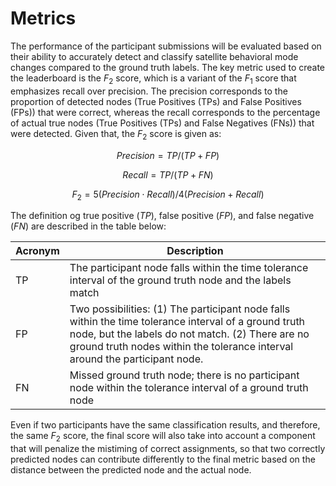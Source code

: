 # Metrics
The performance of the participant submissions will be evaluated based on their ability to accurately detect and classify satellite behavioral mode changes compared to the ground truth labels. The key metric used to create the leaderboard is the $F_2$ score, which is a variant of the $F_1$ score that emphasizes recall over precision. The precision corresponds to the proportion of detected nodes (True Positives (TPs) and False Positives (FPs)) that were correct, whereas the recall corresponds to the percentage of actual true nodes (True Positives (TPs) and False Negatives (FNs)) that were detected. Given that, the $F_2$ score is given as:

$$Precision = TP/(TP + FP)$$

$$Recall = TP/(TP + FN)$$

$$F_2 = 5(Precision \cdot Recall)/4(Precision+Recall) $$

The definition og true positive ($TP$), false positive ($FP$), and false negative ($FN$) are described in the table below:

| Acronym  | Description |
| ------------- | ------------- |
| TP  | The participant node falls within the time tolerance interval of the ground truth node and the labels match  |
| FP  | Two possibilities: (1) The participant node falls within the time tolerance interval of a ground truth node, but the labels do not match. (2) There are no ground truth nodes within the tolerance interval around the participant node.  |
| FN  | Missed ground truth node; there is no participant node within the tolerance interval of a ground truth node  |

Even if two participants have the same classification results, and therefore, the same $F_2$ score, the final score will also take into account a component that will penalize the mistiming of correct assignments, so that two correctly predicted nodes can contribute differently to the final metric based on the distance between the predicted node and the actual node.